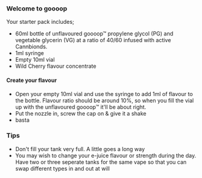 ### Welcome to goooop

Your starter pack includes;

- 60ml bottle of unflavoured goooop&trade; propylene glycol (PG) and vegetable glycerin (VG) at a ratio of 40/60 infused with active Cannbionds.
- 1ml syringe
- Empty 10ml vial
- Wild Cherry flavour concentrate

#### Create your flavour

- Open your empty 10ml vial and use the syringe to add 1ml of flavour to the bottle. Flavour ratio should be around 10%, so when you fill the vial up with the unflavoured goooop&trade; it'll be about right.
- Put the nozzle in, screw the cap on & give it a shake
- basta

### Tips

- Don't fill your tank very full. A little goes a long way
- You may wish to change your e-juice flavour or strength during the day. Have two or three seperate tanks for the same vape so that you can swap different types in and out at will






